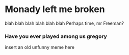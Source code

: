 # Monady left me broken

blah blah blah blah blah blah
Perhaps time, mr Freeman?


### Have you ever played among us gregory

insert an old unfunny meme here
